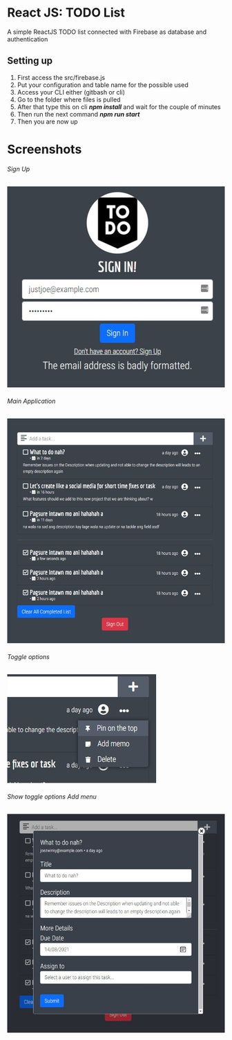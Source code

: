# React JS: TODO List
A simple ReactJS TODO list connected with Firebase as database and authentication
## Setting up
1. First access the src/firebase.js
2. Put your configuration and table name for the possible used
3. Access your CLI either (gitbash or cli)
4. Go to the folder where files is pulled
5. After that type this on cli __*npm install*__ and wait for the couple of minutes
6. Then run the next command __*npm run start*__
7. Then you are now up

# Screenshots
###### Sign Up
![alt text](https://github.com/jhoe08/react-simple-todo-list/blob/main/src/assets/sign-in.jpg?raw=true)

###### Main Application
![alt text](https://github.com/jhoe08/react-simple-todo-list/blob/main/src/assets/goal-list.jpg?raw=true)

###### Toggle options
![alt text](https://github.com/jhoe08/react-simple-todo-list/blob/main/src/assets/toggle.jpg?raw=true)
 
###### Show toggle options Add menu
![alt text](https://github.com/jhoe08/react-simple-todo-list/blob/main/src/assets/popup.jpg?raw=true)
